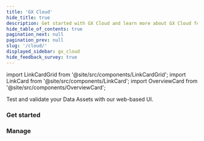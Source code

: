 ```yaml
---
title: 'GX Cloud'
hide_title: true
description: Get started with GX Cloud and learn more about GX Cloud features and functionality.
hide_table_of_contents: true
pagination_next: null
pagination_prev: null
slug: '/cloud/'
displayed_sidebar: gx_cloud
hide_feedback_survey: true
---
```


import LinkCardGrid from '@site/src/components/LinkCardGrid';
import LinkCard from '@site/src/components/LinkCard';
import OverviewCard from '@site/src/components/OverviewCard';

<OverviewCard title={frontMatter.title}>
  Test and validate your Data Assets with our web-based UI.
</OverviewCard>

### Get started

<LinkCardGrid>
  <LinkCard topIcon label="About GX Cloud deployment patterns and architecture" description="Learn more about GX Cloud features and functionality and why it's the best choice for data validation." to="/cloud/about_gx" icon="/img/small_gx_logo.png" />
  <LinkCard topIcon label="Deploy the GX Agent" description="Deploy the GX Agent to use GX Cloud features and functionality." to="/cloud/deploy_gx_agent" icon="/img/small_gx_logo.png" />
  <LinkCard topIcon label="Connect GX Cloud" description="Ready to integrate GX Cloud with your production enviornment? Connect GX Cloud to popular data platforms and orchestration tools." to="/cloud/connect/connect_lp" icon="/img/small_gx_logo.png" />
</LinkCardGrid>

### Manage

<LinkCardGrid>
  <LinkCard topIcon label="Manage Data Assets" description="Create, edit, or delete a Data Asset." to="/cloud/data_assets/manage_data_assets" icon="/img/small_gx_logo.png" />
  <LinkCard topIcon label="Manage Expectations" description="Create, edit, or delete an Expectation." to="/cloud/expectations/manage_expectations" icon="/img/small_gx_logo.png" />
  <LinkCard topIcon label="Manage Expectation Suites" description="Create or delete Expectation Suites." to="/cloud/expectation_suites/manage_expectation_suites" icon="/img/small_gx_logo.png" />
  <LinkCard topIcon label="Manage Validations" description="Run a Validation, or view the Validation run history." to="/cloud/validations/manage_validations" icon="/img/small_gx_logo.png" />
  <LinkCard topIcon label="Manage Checkpoints" description="Add, run, edit, or delete a Checkpoint." to="/cloud/checkpoints/manage_checkpoints" icon="/img/small_gx_logo.png" />
  <LinkCard topIcon label="Manage users and access tokens" description="Manage GX Cloud users and access tokens." to="/cloud/users/manage_users" icon="/img/small_gx_logo.png" />
</LinkCardGrid>
